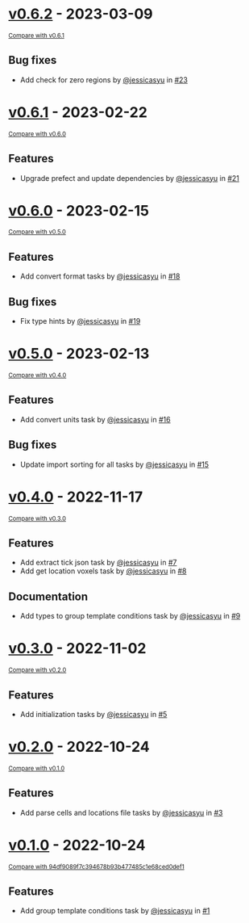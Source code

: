 # [v0.6.2](https://github.com/bagherilab/arcade-collection/releases/tag/v0.6.2) - 2023-03-09

<small>[Compare with v0.6.1](https://github.com/bagherilab/arcade-collection/compare/v0.6.1...v0.6.2)</small>

## Bug fixes

- Add check for zero regions by [@jessicasyu](https://github.com/jessicasyu) in [#23](https://github.com/bagherilab/arcade-collection/pull/23)

# [v0.6.1](https://github.com/bagherilab/arcade-collection/releases/tag/v0.6.1) - 2023-02-22

<small>[Compare with v0.6.0](https://github.com/bagherilab/arcade-collection/compare/v0.6.0...v0.6.1)</small>

## Features

- Upgrade prefect and update dependencies by [@jessicasyu](https://github.com/jessicasyu) in [#21](https://github.com/bagherilab/arcade-collection/pull/21)

# [v0.6.0](https://github.com/bagherilab/arcade-collection/releases/tag/v0.6.0) - 2023-02-15

<small>[Compare with v0.5.0](https://github.com/bagherilab/arcade-collection/compare/v0.5.0...v0.6.0)</small>

## Features

- Add convert format tasks by [@jessicasyu](https://github.com/jessicasyu) in [#18](https://github.com/bagherilab/arcade-collection/pull/18)

## Bug fixes

- Fix type hints by [@jessicasyu](https://github.com/jessicasyu) in [#19](https://github.com/bagherilab/arcade-collection/pull/19)

# [v0.5.0](https://github.com/bagherilab/arcade-collection/releases/tag/v0.5.0) - 2023-02-13

<small>[Compare with v0.4.0](https://github.com/bagherilab/arcade-collection/compare/v0.4.0...v0.5.0)</small>

## Features

- Add convert units task by [@jessicasyu](https://github.com/jessicasyu) in [#16](https://github.com/bagherilab/arcade-collection/pull/16)

## Bug fixes

- Update import sorting for all tasks by [@jessicasyu](https://github.com/jessicasyu) in [#15](https://github.com/bagherilab/arcade-collection/pull/15)

# [v0.4.0](https://github.com/bagherilab/arcade-collection/releases/tag/v0.4.0) - 2022-11-17

<small>[Compare with v0.3.0](https://github.com/bagherilab/arcade-collection/compare/v0.3.0...v0.4.0)</small>

## Features

- Add extract tick json task by [@jessicasyu](https://github.com/jessicasyu) in [#7](https://github.com/bagherilab/arcade-collection/pull/7)
- Add get location voxels task by [@jessicasyu](https://github.com/jessicasyu) in [#8](https://github.com/bagherilab/arcade-collection/pull/8)

## Documentation

- Add types to group template conditions task by [@jessicasyu](https://github.com/jessicasyu) in [#9](https://github.com/bagherilab/arcade-collection/pull/9)

# [v0.3.0](https://github.com/bagherilab/arcade-collection/releases/tag/v0.3.0) - 2022-11-02

<small>[Compare with v0.2.0](https://github.com/bagherilab/arcade-collection/compare/v0.2.0...v0.3.0)</small>

## Features

- Add initialization tasks by [@jessicasyu](https://github.com/jessicasyu) in [#5](https://github.com/bagherilab/arcade-collection/pull/5)

# [v0.2.0](https://github.com/bagherilab/arcade-collection/releases/tag/v0.2.0) - 2022-10-24

<small>[Compare with v0.1.0](https://github.com/bagherilab/arcade-collection/compare/v0.1.0...v0.2.0)</small>

## Features

- Add parse cells and locations file tasks by [@jessicasyu](https://github.com/jessicasyu) in [#3](https://github.com/bagherilab/arcade-collection/pull/3)

# [v0.1.0](https://github.com/bagherilab/arcade-collection/releases/tag/v0.1.0) - 2022-10-24

<small>[Compare with 94df9089f7c394678b93b477485c1e68ced0def1](https://github.com/bagherilab/arcade-collection/compare/94df9089f7c394678b93b477485c1e68ced0def1...v0.1.0)</small>

## Features

- Add group template conditions task by [@jessicasyu](https://github.com/jessicasyu) in [#1](https://github.com/bagherilab/arcade-collection/pull/1)
